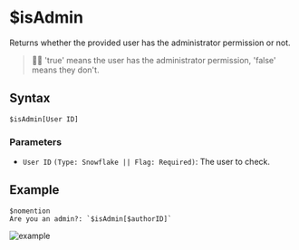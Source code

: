 # $isAdmin
Returns whether the provided user has the administrator permission or not.

> 🧙‍♂️ 'true' means the user has the administrator permission, 'false' means they don't.

## Syntax
```
$isAdmin[User ID]
```

### Parameters
- `User ID` `(Type: Snowflake || Flag: Required)`: The user to check.

## Example
```
$nomention
Are you an admin?: `$isAdmin[$authorID]`
```
![example](https://user-images.githubusercontent.com/111157596/233708093-852277ce-50b7-4fd6-a7b1-01d55931d9d2.png)
